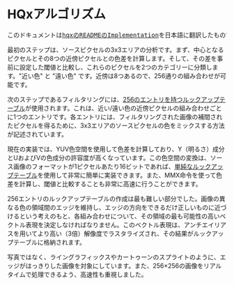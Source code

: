 # HQxアルゴリズム

<pre>
このドキュメントは<a href="https://code.google.com/archive/p/hqx/wikis/ReadMe.wiki">hqxのREADMEのImplementation</a>を日本語に翻訳したものです。
</pre>

最初のステップは、ソースピクセルの3x3エリアの分析です。まず、中心となるピクセルとその8つの近傍ピクセルとの色差を計算します。そして、その差を事前に設定した閾値と比較し、これらのピクセルを2つのカテゴリーに分類します。"近い色" と "遠い色" です。近傍は8つあるので、256通りの組み合わせが可能です。

次のステップであるフィルタリングには、[256のエントリを持つルックアップテーブル](https://github.com/grom358/hqx/blob/124c9399fa136fb0f743417ca27dfa2ca2860c2d/src/hq2x.c#L151)が使用されます。これは、近い/遠い色の近傍ピクセルの組み合わせごとに1つのエントリです。各エントリには、フィルタリングされた画像の補間されたピクセルを得るために、3x3エリアのソースピクセルの色をミックスする方法が記述されています。

現在の実装では、YUV色空間を使用して色差を計算しており、Y（明るさ）成分とUおよびVの色成分の許容度が高くなっています。この色空間の変換は、ソース画像のフォーマットが1ピクセルあたり16ビットであれば、[単純なルックアップテーブル](https://github.com/grom358/hqx/blob/124c9399fa136fb0f743417ca27dfa2ca2860c2d/src/init.c#L22)を使用して非常に簡単に実装できます。また、MMX命令を使って色差を計算し、閾値と比較することも非常に高速に行うことができます。

256エントリのルックアップテーブルの作成は最も難しい部分でした。画像の異なる色の領域間のエッジを維持し、エッジの方向をできるだけ正しいものに近づけるという考えのもと、各組み合わせについて、その領域の最も可能性の高いベクトル表現を決定しなければなりません。このベクトル表現は、アンチエイリアスを用いてより高い（3倍）解像度でラスタライズされ、その結果がルックアップテーブルに格納されます。

写真ではなく、ライングラフィックスやカートゥーンのスプライトのように、エッジがはっきりした画像を対象にしています。また、256×256の画像をリアルタイムで処理できるよう、高速性も重視しました。

